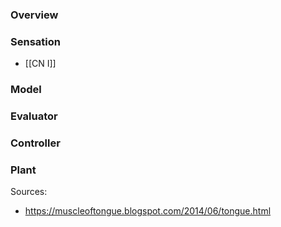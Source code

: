 ### Overview
### Sensation
- [[CN I]]
### Model

### Evaluator

### Controller

### Plant

Sources:
- https://muscleoftongue.blogspot.com/2014/06/tongue.html